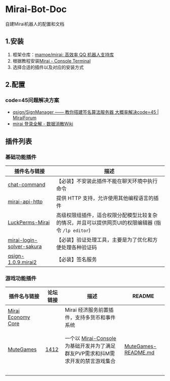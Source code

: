 # Mirai-Bot-Doc
自建Mirai机器人的配置和文档



## 1.安装

1. 框架仓库：[mamoe/mirai: 高效率 QQ 机器人支持库](https://github.com/mamoe/mirai)
2. 根据教程安装[Mirai - Console Terminal](https://github.com/mamoe/mirai/blob/dev/docs/ConsoleTerminal.md#mirai---console-terminal)
3. 选择合适的插件以及对应的安装方式

## 2.配置

### code=45问题解决方案

- [qsign/SignManager —— 教你搭建签名算法服务器 大概率解决code=45 | MiraiForum](https://mirai.mamoe.net/topic/2357/qsign-signmanager-%E6%95%99%E4%BD%A0%E6%90%AD%E5%BB%BA%E7%AD%BE%E5%90%8D%E7%AE%97%E6%B3%95%E6%9C%8D%E5%8A%A1%E5%99%A8-%E5%A4%A7%E6%A6%82%E7%8E%87%E8%A7%A3%E5%86%B3code-45)
- [mirai 登录全解 - 数据消散Wiki](https://wiki.mrxiaom.top/mirai/45)



## 插件列表

### 基础功能插件

| 插件名与链接                                                 | 描述                                                         |
| ------------------------------------------------------------ | ------------------------------------------------------------ |
| [chat-command](https://github.com/project-mirai/chat-command) | 【必装】不安装此插件不能在聊天环境中执行命令                 |
| [mirai-api-http](https://github.com/project-mirai/mirai-api-http) | 提供 HTTP 支持，允许使用其他编程语言的插件                   |
| [LuckPerms-Mirai](https://github.com/Karlatemp/LuckPerms-Mirai) | 高级权限组插件，适合权限分配模型比较复杂的情况，并且可以提供网页UI的权限编辑器 (指令 `/lp editor`) |
| [mirai-login-solver-sakura](https://github.com/KasukuSakura/mirai-login-solver-sakura) | 【必装】验证处理工具，主要是为了优化和方便处理各种验证码     |
| [qsign-1.0.9.mirai2](https://github.com/MrXiaoM/qsign)       | 【必装】签名服务                                             |

### 游戏功能插件

| 插件名与链接                                                 | 论坛链接                                   | 描述                                                         | README                                                       |
| ------------------------------------------------------------ | ------------------------------------------ | ------------------------------------------------------------ | ------------------------------------------------------------ |
| [Mirai Economy Core](https://github.com/cssxsh/mirai-economy-core) |                                            | Mirai 经济服务前置插件，支持多货币和事件系统                 |                                                              |
|                                                              |                                            |                                                              |                                                              |
|                                                              |                                            |                                                              |                                                              |
| [MuteGames](https://github.com/EvolvedGhost/MuteGames)       | [1412](https://mirai.mamoe.net/topic/1412) | 一个以 [Mirai-Console](https://github.com/mamoe/mirai) 为基础开发并为了满足群友PVP需求和抖M需求开发的禁言游戏集合 | [MuteGames-README.md](./游戏功能插件README/MuteGames-README.md) |
|                                                              |                                            |                                                              |                                                              |
|                                                              |                                            |                                                              |                                                              |
|                                                              |                                            |                                                              |                                                              |
|                                                              |                                            |                                                              |                                                              |
|                                                              |                                            |                                                              |                                                              |

